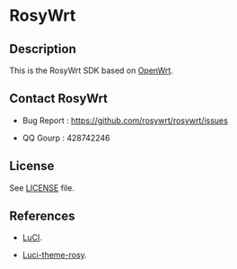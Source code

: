 # RosyWrt

## Description

This is the RosyWrt SDK based on [OpenWrt](https://github.com/openwrt/openwrt).

## Contact RosyWrt
* Bug Report : https://github.com/rosywrt/rosywrt/issues

* QQ Gourp : 428742246

## License

See [LICENSE](LICENSE) file.

## References
* [LuCI](https://github.com/rosywrt/luci).

* [Luci-theme-rosy](https://github.com/rosywrt/luci-theme-rosy).